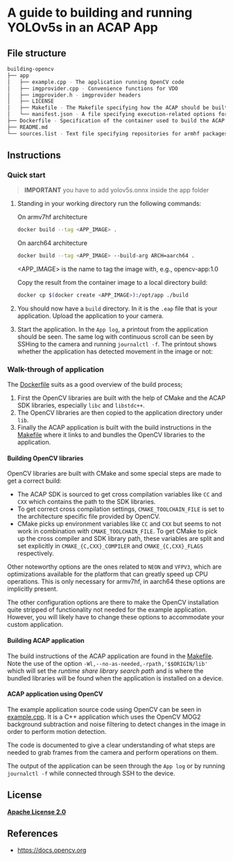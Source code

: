 # A guide to building and running YOLOv5s in an ACAP App


## File structure

```bash
building-opencv
├── app
│   ├── example.cpp - The application running OpenCV code
│   ├── imgprovider.cpp - Convenience functions for VDO
│   ├── imgprovider.h - imgprovider headers
│   ├── LICENSE
│   ├── Makefile - The Makefile specifying how the ACAP should be built
│   └── manifest.json - A file specifying execution-related options for the ACAP
├── Dockerfile - Specification of the container used to build the ACAP
├── README.md
└── sources.list - Text file specifying repositories for armhf packages
```

## Instructions

### Quick start

> **IMPORTANT**
> you have to add yolov5s.onnx inside the app folder

1. Standing in your working directory run the following commands:

   On armv7hf architecture

   ```bash
   docker build --tag <APP_IMAGE> .
   ```

   On aarch64 architecture

   ```bash
   docker build --tag <APP_IMAGE> --build-arg ARCH=aarch64 .
   ```

   <APP_IMAGE> is the name to tag the image with, e.g., opencv-app:1.0

   Copy the result from the container image to a local directory build:

   ```bash
   docker cp $(docker create <APP_IMAGE>):/opt/app ./build
   ```

2. You should now have a `build` directory. In it is the `.eap` file that is
   your application.  Upload the application to your camera.
3. Start the application. In the `App log`, a printout from the application
   should be seen. The same log with continuous scroll can be seen by SSHing to
   the camera and running `journalctl -f`. The printout shows whether the
   application has detected movement in the image or not:


### Walk-through of application

The [Dockerfile](Dockerfile) suits as a good overview of the build process;

1. First the OpenCV libraries are built with the help of CMake and the ACAP SDK
   libraries, especially `libc` and `libstdc++`.
2. The OpenCV libraries are then copied to the application directory under
   `lib`.
3. Finally the ACAP application is built with the build instructions in the
   [Makefile](app/Makefile) where it links to and bundles the OpenCV libraries
to the application.

#### Building OpenCV libraries

OpenCV libraries are built with CMake and some special steps are made to get
a correct build:

* The ACAP SDK is sourced to get cross compilation variables like `CC` and
  `CXX` which contains the path to the SDK libraries.
* To get correct cross compilation settings, `CMAKE_TOOLCHAIN_FILE` is set to the
  architecture specific file provided by OpenCV.
* CMake picks up environment variables like `CC` and `CXX` but seems to not
  work in combination with `CMAKE_TOOLCHAIN_FILE`. To get CMake to pick up the
cross compiler and SDK library path, these variables are split and set
explicitly in `CMAKE_{C,CXX}_COMPILER` and `CMAKE_{C,CXX}_FLAGS` respectively.

Other noteworthy options are the ones related to `NEON` and `VFPV3`, which are
optimizations available for the platform that can greatly speed up CPU
operations. This is only necessary for armv7hf, in aarch64 these options are
implicitly present.

The other configuration options are there to make the OpenCV installation quite
stripped of functionality not needed for the example application. However, you
will likely have to change these options to accommodate your custom
application.

#### Building ACAP application

The build instructions of the ACAP application are found in the
[Makefile](app/Makefile).  Note the use of the option
`-Wl,--no-as-needed,-rpath,'$$ORIGIN/lib'` which will set the *runtime share
library search path* and is where the bundled libraries will be found when the
application is installed on a device.

#### ACAP application using OpenCV

The example application source code using OpenCV can be seen in
[example.cpp](app/example.cpp). It is a C++ application which uses the OpenCV
MOG2 background subtraction and noise filtering to detect changes in the image
in order to perform motion detection.

The code is documented to give a clear understanding of what steps are needed
to grab frames from the camera and perform operations on them.

The output of the application can be seen through the `App log` or by running
`journalctl -f` while connected through SSH to the device.

## License

**[Apache License 2.0](../LICENSE)**

## References

* <https://docs.opencv.org>
